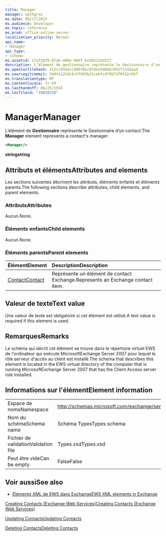 ```yaml
---
title: Manager
manager: sethgros
ms.date: 09/17/2015
ms.audience: Developer
ms.topic: reference
ms.prod: office-online-server
localization_priority: Normal
api_name:
- Manager
api_type:
- schema
ms.assetid: 17a72bf0-8fa6-488e-966f-bcb03155d21f
description: L’élément de gestionnaire représente le Gestionnaire d’un contact.
ms.openlocfilehash: 152cc932ecc98076bc8fde16d66bc9d2f131baad
ms.sourcegitcommit: 34041125dc8c5f993b21cebfc4f8b72f0fd2cb6f
ms.translationtype: MT
ms.contentlocale: fr-FR
ms.lasthandoff: 06/25/2018
ms.locfileid: "19828339"
---
```

# <a name="manager"></a><span data-ttu-id="b2cbc-103">Manager</span><span class="sxs-lookup"><span data-stu-id="b2cbc-103">Manager</span></span>

<span data-ttu-id="b2cbc-104">L’élément de **Gestionnaire** représente le Gestionnaire d’un contact.</span><span class="sxs-lookup"><span data-stu-id="b2cbc-104">The **Manager** element represents a contact's manager.</span></span> 
  
```xml
<Manager/>
```

 <span data-ttu-id="b2cbc-105">**string**</span><span class="sxs-lookup"><span data-stu-id="b2cbc-105">**string**</span></span>
## <a name="attributes-and-elements"></a><span data-ttu-id="b2cbc-106">Attributs et éléments</span><span class="sxs-lookup"><span data-stu-id="b2cbc-106">Attributes and elements</span></span>

<span data-ttu-id="b2cbc-107">Les sections suivantes décrivent les attributs, éléments enfants et éléments parents.</span><span class="sxs-lookup"><span data-stu-id="b2cbc-107">The following sections describe attributes, child elements, and parent elements.</span></span>
  
### <a name="attributes"></a><span data-ttu-id="b2cbc-108">Attributs</span><span class="sxs-lookup"><span data-stu-id="b2cbc-108">Attributes</span></span>

<span data-ttu-id="b2cbc-109">Aucun.</span><span class="sxs-lookup"><span data-stu-id="b2cbc-109">None.</span></span>
  
### <a name="child-elements"></a><span data-ttu-id="b2cbc-110">Éléments enfants</span><span class="sxs-lookup"><span data-stu-id="b2cbc-110">Child elements</span></span>

<span data-ttu-id="b2cbc-111">Aucun.</span><span class="sxs-lookup"><span data-stu-id="b2cbc-111">None.</span></span>
  
### <a name="parent-elements"></a><span data-ttu-id="b2cbc-112">Éléments parents</span><span class="sxs-lookup"><span data-stu-id="b2cbc-112">Parent elements</span></span>

|<span data-ttu-id="b2cbc-113">**Élément**</span><span class="sxs-lookup"><span data-stu-id="b2cbc-113">**Element**</span></span>|<span data-ttu-id="b2cbc-114">**Description**</span><span class="sxs-lookup"><span data-stu-id="b2cbc-114">**Description**</span></span>|
|:-----|:-----|
|[<span data-ttu-id="b2cbc-115">Contact</span><span class="sxs-lookup"><span data-stu-id="b2cbc-115">Contact</span></span>](contact.md) <br/> |<span data-ttu-id="b2cbc-116">Représente un élément de contact Exchange.</span><span class="sxs-lookup"><span data-stu-id="b2cbc-116">Represents an Exchange contact item.</span></span>  <br/> |
   
## <a name="text-value"></a><span data-ttu-id="b2cbc-117">Valeur de texte</span><span class="sxs-lookup"><span data-stu-id="b2cbc-117">Text value</span></span>

<span data-ttu-id="b2cbc-118">Une valeur de texte est obligatoire si cet élément est utilisé.</span><span class="sxs-lookup"><span data-stu-id="b2cbc-118">A text value is required if this element is used.</span></span>
  
## <a name="remarks"></a><span data-ttu-id="b2cbc-119">Remarques</span><span class="sxs-lookup"><span data-stu-id="b2cbc-119">Remarks</span></span>

<span data-ttu-id="b2cbc-120">Le schéma qui décrit cet élément se trouve dans le répertoire virtuel EWS de l'ordinateur qui exécute MicrosoftExchange Server 2007 pour lequel le rôle serveur d'accès au client est installé.</span><span class="sxs-lookup"><span data-stu-id="b2cbc-120">The schema that describes this element is located in the EWS virtual directory of the computer that is running MicrosoftExchange Server 2007 that has the Client Access server role installed.</span></span>
  
## <a name="element-information"></a><span data-ttu-id="b2cbc-121">Informations sur l'élément</span><span class="sxs-lookup"><span data-stu-id="b2cbc-121">Element information</span></span>

|||
|:-----|:-----|
|<span data-ttu-id="b2cbc-122">Espace de noms</span><span class="sxs-lookup"><span data-stu-id="b2cbc-122">Namespace</span></span>  <br/> |http://schemas.microsoft.com/exchange/services/2006/types  <br/> |
|<span data-ttu-id="b2cbc-123">Nom du schéma</span><span class="sxs-lookup"><span data-stu-id="b2cbc-123">Schema name</span></span>  <br/> |<span data-ttu-id="b2cbc-124">Schéma Types</span><span class="sxs-lookup"><span data-stu-id="b2cbc-124">Types schema</span></span>  <br/> |
|<span data-ttu-id="b2cbc-125">Fichier de validation</span><span class="sxs-lookup"><span data-stu-id="b2cbc-125">Validation file</span></span>  <br/> |<span data-ttu-id="b2cbc-126">Types.xsd</span><span class="sxs-lookup"><span data-stu-id="b2cbc-126">Types.xsd</span></span>  <br/> |
|<span data-ttu-id="b2cbc-127">Peut être vide</span><span class="sxs-lookup"><span data-stu-id="b2cbc-127">Can be empty</span></span>  <br/> |<span data-ttu-id="b2cbc-128">False</span><span class="sxs-lookup"><span data-stu-id="b2cbc-128">False</span></span>  <br/> |
   
## <a name="see-also"></a><span data-ttu-id="b2cbc-129">Voir aussi</span><span class="sxs-lookup"><span data-stu-id="b2cbc-129">See also</span></span>



- [<span data-ttu-id="b2cbc-130">Éléments XML de EWS dans Exchange</span><span class="sxs-lookup"><span data-stu-id="b2cbc-130">EWS XML elements in Exchange</span></span>](ews-xml-elements-in-exchange.md)


[<span data-ttu-id="b2cbc-131">Creating Contacts (Exchange Web Services)</span><span class="sxs-lookup"><span data-stu-id="b2cbc-131">Creating Contacts (Exchange Web Services)</span></span>](http://msdn.microsoft.com/library/4845917e-70d1-481c-bbd7-011ec6571789%28Office.15%29.aspx)
  
[<span data-ttu-id="b2cbc-132">Updating Contacts</span><span class="sxs-lookup"><span data-stu-id="b2cbc-132">Updating Contacts</span></span>](http://msdn.microsoft.com/library/9a865953-b94a-4229-b632-2dee433314be%28Office.15%29.aspx)
  
[<span data-ttu-id="b2cbc-133">Deleting Contacts</span><span class="sxs-lookup"><span data-stu-id="b2cbc-133">Deleting Contacts</span></span>](http://msdn.microsoft.com/library/fcc3dc84-cd3e-455e-a1a7-ae6921c9b588%28Office.15%29.aspx)

